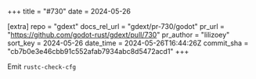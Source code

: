 +++
title = "#730"
date = 2024-05-26

[extra]
repo = "gdext"
docs_rel_url = "gdext/pr-730/godot"
pr_url = "https://github.com/godot-rust/gdext/pull/730"
pr_author = "lilizoey"
sort_key = 2024-05-26
date_time = 2024-05-26T16:44:26Z
commit_sha = "cb7b0e3e46cbb91c552afab7934abc8d5472acd1"
+++

Emit `rustc-check-cfg`
